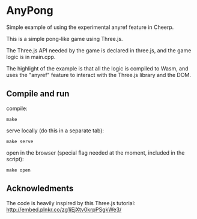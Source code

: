 # AnyPong

Simple example of using the experimental anyref feature in Cheerp.

This is a simple pong-like game using Three.js.

The Three.js API needed by the game is declared in three.js, and the game logic
is in main.cpp.

The highlight of the example is that all the logic is compiled to Wasm, and uses
the "anyref" feature to interact with the Three.js library and the DOM.

## Compile and run

compile:
```
make
```

serve locally (do this in a separate tab):
```
make serve
```

open in the browser (special flag needed at the moment, included in the script):
```
make open
```

## Acknowledments

The code is heavily inspired by this Three.js tutorial: http://embed.plnkr.co/zg1iEjXtv0krpPSgkWe3/

